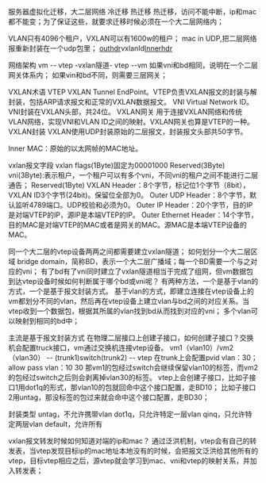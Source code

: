 服务器虚拟化迁移，大二层网络
冷迁移 热迁移
热迁移，访问不能中断，ip和mac都不能变；为了保证这些，就要求迁移时候必须在一个大二层网络内；


VLAN只有4096个租户，VXLAN可以有1600w的租户；
mac in UDP,把二层网络报重新封装在一个udp包里；
[outhdr](ethhdr|iphdr|udphdr)vxlanId[Innerhdr](ethdhr|...)

网络架构
vm -- vtep -vxlan隧道- vtep --vm
如果vni和bd相同，说明在一个二层网关体系内；
如果vin和bd不同，则需要三层网关；


VXLAN术语
VTEP
VXLAN Tunnel EndPoint。VTEP负责VXLAN报文的封装与解封装，包括ARP请求报文和正常的VXLAN数据报文。
VNI
Virtual Network ID。VNI封装在VXLAN头部，共24位。
VXLAN网关
用于连接VXLAN网络和传统VLAN网络，实现VNI和VLAN ID之间的映射。VXLAN网关也算是VTEP的一种。
VXLAN封装
VXLAN使用UDP封装原始的二层报文，封装报文头部共50字节。

Inner MAC：原始的以太网帧的MAC地址。


vxlan报文字段
vxlan flags(1Byte)固定为00001000
Reserved(3Byte)
vni(3Byte):表示租户，一个租户可以有多个vni，不同vni的租户之间不能进行二层通告；
Reserved(1Byte)
VXLAN Header：8个字节，标记位1个字节（8bit），VXLAN ID3个字节(24bit)。保留位全部为0。
Outer UDP Header：8个字节，默认监听4789端口。UDP校验和必须为0。
Outer IP Header：20个字节，目的IP是对端VTEP的IP，源IP是本端VTEP的IP。
Outer Ethernet Header：14个字节，目的MAC是对端VTEP的MAC或者是网关的MAC。源MAC是本端VTEP设备的MAC。


同一个大二层的vtep设备两两之间都需要建立vxlan隧道；
如何划分一个大二层区域
bridge domain，简称BD，表示一个大二层广播域；每一个BD需要一个与之对应的vni；
有了bd有了vni同时建立了vxlan隧道相当于完成了组网，但vm数据包到达vtep设备时候如何判断属于哪个bd或vni呢？
有两种方法，一个是基于vlan的方式，一个是基于报文封装方式。
基于vlan的方式，即建立连接在vtep设备上的vm都划分不同的vlan，然后再在vtep设备上建立vlan与bd之间的对应关系。当vtep收到一个数据包，根据其所属的vlan找到bd从而找到对应的vni；
多个vlan可以映射到相同的bd中；

主流是基于报文封装方式
在物理二层接口上创建子接口，如何创建子接口？交换机会配置truck接口，vm通过交换机连接vtep设备。
vm1（vlan10）/vm2（vlan30） -- (trunk1)switch(trunk2) -- vtep
在trunk上会配置pvid vlan：30；allow pass vlan：10 30
那vm1的包经过switch会继续保留vlan10的标签，而vm2的包经过switch之后则会剥离掉vlan30的标签。
vtep上会创建子接口，比如子接口1用dot1q的形式，那vlan10的包就回命中这个接口配置，走BD10；
比如子接口2用untag，那没标签的包过来就会命中这个接口配置，走BD30；

封装类型
untag，不允许携带vlan
dot1q，只允许特定一层vlan
qinq，只允许特定两层vlan
default，允许所有

vxlan报文转发时候如何知道对端的ip和mac？
通过泛洪机制，vtep会有自己的转发表，当vtep发现目标ip的mac地址本地没有的时候，会把报文泛洪给其他所有的vtep，目标vtep相应之后，源vtep就会学习到mac、vni和vtep的映射关系，并加入转发表；